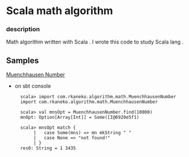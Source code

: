 Scala math algorithm
================

### description
Math algorithm written with Scala . I wrote this code to study Scala lang .

Samples
---

[Muenchhausen Number](http://mathworld.wolfram.com/MuenchhausenNumber.html "MuenchhausenNumber")

+ on sbt console

        scala> import com.rkaneko.algorithm.math.MuenchhausenNumber
        import com.rkaneko.algorithm.math.MuenchhausenNumber

        scala> val mnsOpt = MuenchhausenNumber.find(10000)
        mnOpt: Option[Array[Int]] = Some([I@6920e5f1)

        scala> mnsOpt match {
             |   case Some(mns) => mn mkString " "
             |   case None => "not found!"
             | }
        res0: String = 1 3435

